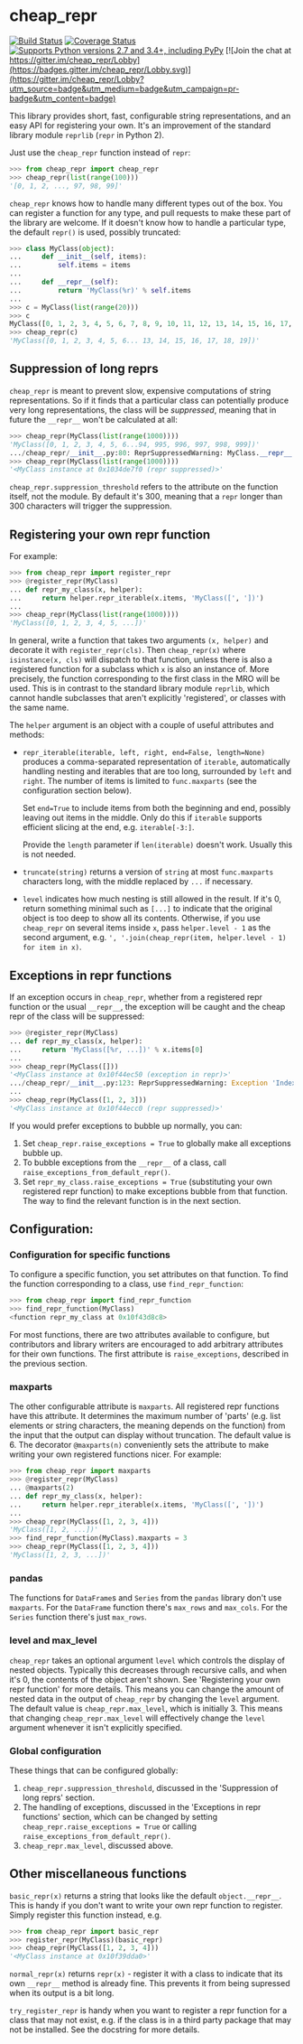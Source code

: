 cheap_repr
==========

[![Build Status](https://github.com/alexmojaki/cheap_repr/workflows/Tests/badge.svg?branch=master)](https://github.com/alexmojaki/cheap_repr/actions) [![Coverage Status](https://coveralls.io/repos/github/alexmojaki/cheap_repr/badge.svg?branch=master)](https://coveralls.io/github/alexmojaki/cheap_repr?branch=master) [![Supports Python versions 2.7 and 3.4+, including PyPy](https://img.shields.io/pypi/pyversions/cheap_repr.svg)](https://pypi.python.org/pypi/cheap_repr) [![Join the chat at https://gitter.im/cheap_repr/Lobby](https://badges.gitter.im/cheap_repr/Lobby.svg)](https://gitter.im/cheap_repr/Lobby?utm_source=badge&utm_medium=badge&utm_campaign=pr-badge&utm_content=badge)

This library provides short, fast, configurable string representations, and an easy API for registering your own. It's an improvement of the standard library module `reprlib` (`repr` in Python 2).

Just use the `cheap_repr` function instead of `repr`:

```python
>>> from cheap_repr import cheap_repr
>>> cheap_repr(list(range(100)))
'[0, 1, 2, ..., 97, 98, 99]'
```

`cheap_repr` knows how to handle many different types out of the box. You can register a function for any type, and pull requests to make these part of the library are welcome. If it doesn't know how to handle a particular type, the default `repr()` is used, possibly truncated:

```python
>>> class MyClass(object):
...     def __init__(self, items):
...         self.items = items
...
...     def __repr__(self):
...         return 'MyClass(%r)' % self.items
...
>>> c = MyClass(list(range(20)))
>>> c
MyClass([0, 1, 2, 3, 4, 5, 6, 7, 8, 9, 10, 11, 12, 13, 14, 15, 16, 17, 18, 19])
>>> cheap_repr(c)
'MyClass([0, 1, 2, 3, 4, 5, 6... 13, 14, 15, 16, 17, 18, 19])'
```

## Suppression of long reprs

`cheap_repr` is meant to prevent slow, expensive computations of string representations. So if it finds that a particular class can potentially produce very long representations, the class will be *suppressed*, meaning that in future the  `__repr__` won't be calculated at all:

```python
>>> cheap_repr(MyClass(list(range(1000))))
'MyClass([0, 1, 2, 3, 4, 5, 6...94, 995, 996, 997, 998, 999])'
.../cheap_repr/__init__.py:80: ReprSuppressedWarning: MyClass.__repr__ is too long and has been suppressed. Register a repr for the class to avoid this warning and see an informative repr again, or increase cheap_repr.suppression_threshold
>>> cheap_repr(MyClass(list(range(1000))))
'<MyClass instance at 0x1034de7f0 (repr suppressed)>'
```

`cheap_repr.suppression_threshold` refers to the attribute on the function itself, not the module. By default it's 300, meaning that a `repr` longer than 300 characters will trigger the suppression.

## Registering your own repr function

For example:

```python
>>> from cheap_repr import register_repr
>>> @register_repr(MyClass)
... def repr_my_class(x, helper):
...     return helper.repr_iterable(x.items, 'MyClass([', '])')
...
>>> cheap_repr(MyClass(list(range(1000))))
'MyClass([0, 1, 2, 3, 4, 5, ...])'
```

In general, write a function that takes two arguments `(x, helper)` and decorate it with `register_repr(cls)`. Then `cheap_repr(x)` where `isinstance(x, cls)` will dispatch to that function, unless there is also a registered function for a subclass which `x` is also an instance of. More precisely, the function corresponding to the first class in the MRO will be used. This is in contrast to the standard library module `reprlib`, which cannot handle subclasses that aren't explicitly 'registered', or classes with the same name.

The `helper` argument is an object with a couple of useful attributes and methods:

- `repr_iterable(iterable, left, right, end=False, length=None)` produces a comma-separated representation of `iterable`, automatically handling nesting and iterables that are too long, surrounded by `left` and `right`. The number of items is limited to `func.maxparts` (see the configuration section below).

   Set `end=True` to include items from both the beginning and end, possibly leaving out items
 in the middle. Only do this if `iterable` supports efficient slicing at the end, e.g. `iterable[-3:]`.

    Provide the `length` parameter if `len(iterable)` doesn't work. Usually this is not needed.
- `truncate(string)` returns a version of `string` at most `func.maxparts` characters long, with the middle replaced by `...` if necessary.
- `level` indicates how much nesting is still allowed in the result. If it's 0, return something minimal such as `[...]` to indicate that the original object is too deep to show all its contents. Otherwise, if you use `cheap_repr` on several items inside `x`, pass `helper.level - 1` as the second argument, e.g. `', '.join(cheap_repr(item, helper.level - 1) for item in x)`.

## Exceptions in repr functions

If an exception occurs in `cheap_repr`, whether from a registered repr function or the usual `__repr__`, the exception will be caught and the cheap repr of the class will be suppressed:

```python
>>> @register_repr(MyClass)
... def repr_my_class(x, helper):
...     return 'MyClass([%r, ...])' % x.items[0]
...
>>> cheap_repr(MyClass([]))
'<MyClass instance at 0x10f44ec50 (exception in repr)>'
.../cheap_repr/__init__.py:123: ReprSuppressedWarning: Exception 'IndexError: list index out of range' in repr_my_class for object of type MyClass. The repr has been suppressed for this type.
...
>>> cheap_repr(MyClass([1, 2, 3]))
'<MyClass instance at 0x10f44ecc0 (repr suppressed)>'
```

If you would prefer exceptions to bubble up normally, you can:

1. Set `cheap_repr.raise_exceptions = True` to globally make all exceptions bubble up.
2. To bubble exceptions from the `__repr__` of a class, call `raise_exceptions_from_default_repr()`.
3. Set `repr_my_class.raise_exceptions = True` (substituting your own registered repr function) to make exceptions bubble from that function. The way to find the relevant function is in the next section.

## Configuration:

### Configuration for specific functions

To configure a specific function, you set attributes on that function. To find the function corresponding to a class, use `find_repr_function`:

```python
>>> from cheap_repr import find_repr_function
>>> find_repr_function(MyClass)
<function repr_my_class at 0x10f43d8c8>
```

For most functions, there are two attributes available to configure, but contributors and library writers are encouraged to add arbitrary attributes for their own functions. The first attribute is `raise_exceptions`, described in the previous section.

### maxparts

The other configurable attribute is `maxparts`. All registered repr functions have this attribute. It determines the maximum number of 'parts' (e.g. list elements or string characters, the meaning depends on the function) from the input that the output can display without truncation. The default value is 6. The decorator `@maxparts(n)` conveniently sets the attribute to make writing your own registered functions nicer. For example:

```python
>>> from cheap_repr import maxparts
>>> @register_repr(MyClass)
... @maxparts(2)
... def repr_my_class(x, helper):
...     return helper.repr_iterable(x.items, 'MyClass([', '])')
...
>>> cheap_repr(MyClass([1, 2, 3, 4]))
'MyClass([1, 2, ...])'
>>> find_repr_function(MyClass).maxparts = 3
>>> cheap_repr(MyClass([1, 2, 3, 4]))
'MyClass([1, 2, 3, ...])'
```

### pandas

The functions for `DataFrame`s and `Series` from the `pandas` library don't use `maxparts`.
For the `DataFrame` function there's `max_rows` and `max_cols`. For the `Series` function there's just `max_rows`.

### level and max_level

`cheap_repr` takes an optional argument `level` which controls the display of nested objects. Typically this decreases through recursive calls, and when it's 0, the contents of the object aren't shown. See 'Registering your own repr function' for more details. This means you can change the amount of nested data in the output of `cheap_repr` by changing the `level` argument. The default value is `cheap_repr.max_level`, which is initially 3. This means that changing `cheap_repr.max_level` will effectively change the `level` argument whenever it isn't explicitly specified.

### Global configuration

These things that can be configured globally:

1. `cheap_repr.suppression_threshold`, discussed in the 'Suppression of long reprs' section.
2. The handling of exceptions, discussed in the 'Exceptions in repr functions' section, which can be changed by setting `cheap_repr.raise_exceptions = True` or calling `raise_exceptions_from_default_repr()`.
3. `cheap_repr.max_level`, discussed above.

## Other miscellaneous functions

`basic_repr(x)` returns a string that looks like the default `object.__repr__`. This is handy if you don't want to write your own repr function to register. Simply register this function instead, e.g.

```python
>>> from cheap_repr import basic_repr
>>> register_repr(MyClass)(basic_repr)
>>> cheap_repr(MyClass([1, 2, 3, 4]))
'<MyClass instance at 0x10f39dda0>'
```

`normal_repr(x)` returns `repr(x)` - register it with a class to indicate that its own `__repr__` method is already fine. This prevents it from being supressed when its output is a bit long.

`try_register_repr` is handy when you want to register a repr function for a class that may not exist, e.g. if the class is in a third party package that may not be installed. See the docstring for more details.
